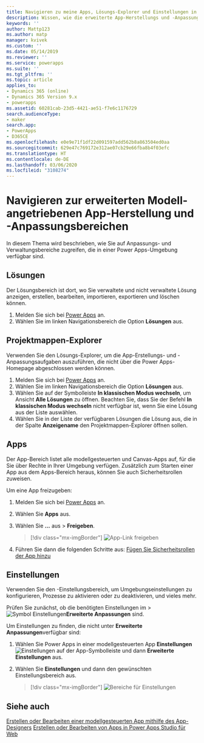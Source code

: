 ```yaml
---
title: Navigieren zu meine Apps, Lösungs-Explorer und Einstellungen in Power Apps | Microsoft-Dokumentation
description: Wissen, wie die erweiterte App-Herstellungs und -Anpassungsbereiche in Power Apps zu finden sind
keywords: ''
author: Mattp123
ms.author: matp
manager: kvivek
ms.custom: ''
ms.date: 05/14/2019
ms.reviewer: ''
ms.service: powerapps
ms.suite: ''
ms.tgt_pltfrm: ''
ms.topic: article
applies_to:
- Dynamics 365 (online)
- Dynamics 365 Version 9.x
- powerapps
ms.assetid: 60281cab-23d5-4421-ae51-f7e6c1176729
search.audienceType:
- maker
search.app:
- PowerApps
- D365CE
ms.openlocfilehash: e0e9e71f1df22d091597add562b8a863504ed0aa
ms.sourcegitcommit: 629e47c769172e312ae07cb29e66fba8b4f03efc
ms.translationtype: HT
ms.contentlocale: de-DE
ms.lasthandoff: 03/06/2020
ms.locfileid: "3108274"
---
```

# <a name="navigate-to-advanced-model-driven-app-making-and-customization-areas"></a>Navigieren zur erweiterten Modell-angetriebenen App-Herstellung und -Anpassungsbereichen

In diesem Thema wird beschrieben, wie Sie auf Anpassungs- und Verwaltungsbereiche zugreifen, die in einer Power Apps-Umgebung verfügbar sind.

## <a name="solutions"></a>Lösungen
Der Lösungsbereich ist dort, wo Sie verwaltete und nicht verwaltete Lösung anzeigen, erstellen, bearbeiten, importieren, exportieren und löschen können. 

1.  Melden Sie sich bei [Power Apps](https://make.powerapps.com/?utm_source=padocs&utm_medium=linkinadoc&utm_campaign=referralsfromdoc) an.
2.  Wählen Sie im linken Navigationsbereich die Option **Lösungen** aus. 

## <a name="solution-explorer"></a>Projektmappen-Explorer
Verwenden Sie den Lösungs-Explorer, um die App-Erstellungs- und -Anpassungsaufgaben auszuführen, die nicht über die Power Apps-Homepage abgeschlossen werden können.

1.  Melden Sie sich bei [Power Apps](https://make.powerapps.com/?utm_source=padocs&utm_medium=linkinadoc&utm_campaign=referralsfromdoc) an. 
2.  Wählen Sie im linken Navigationsbereich die Option **Lösungen** aus.  
3.  Wählen Sie auf der Symbolleiste **In klassischen Modus wechseln**, um Ansicht **Alle Lösungen** zu öffnen. 
    Beachten Sie, dass Sie der Befehl **In klassischen Modus wechseln** nicht verfügbar ist, wenn Sie eine Lösung aus der Liste auswählen.
4.  Wählen Sie in der Liste der verfügbaren Lösungen die Lösung aus, die in der Spalte **Anzeigename** den Projektmappen-Explorer öffnen sollen.

## <a name="apps"></a>Apps
Der App-Bereich listet alle modellgesteuerten und Canvas-Apps auf, für die Sie über Rechte in Ihrer Umgebung verfügen. Zusätzlich zum Starten einer App aus dem Apps-Bereich heraus, können Sie auch Sicherheitsrollen zuweisen. 

Um eine App freizugeben:
1.  Melden Sie sich bei [Power Apps](https://make.powerapps.com/?utm_source=padocs&utm_medium=linkinadoc&utm_campaign=referralsfromdoc) an.

2.  Wählen Sie **Apps** aus.
 
3.  Wählen Sie **...** aus > **Freigeben**. 

    > [!div class="mx-imgBorder"] 
    > ![App-Link freigeben](media/share-link.png) 

4. Führen Sie dann die folgenden Schritte aus: [Fügen Sie Sicherheitsrollen der App hinzu](https://docs.microsoft.com/powerapps/maker/model-driven-apps/share-model-driven-app#add-security-roles-to-the-app)
 
## <a name="settings"></a>Einstellungen
Verwenden Sie den -Einstellungsbereich, um Umgebungseinstellungen zu konfigurieren, Prozesse zu aktivieren oder zu deaktivieren, und vieles mehr. 

Prüfen Sie zunächst, ob die benötigten Einstellungen im  > ![Symbol Einstellungen](media/powerapps-gear.png)**Erweiterte Anpassungen** sind.

Um Einstellungen zu finden, die nicht unter **Erweiterte Anpassungen**verfügbar sind:  
1.  Wählen Sie Power Apps in einer modellgesteuerten App **Einstellungen** ![Einstellungen](../model-driven-apps/media/powerapps-gear.png) auf der App-Symbolleiste und dann **Erweiterte Einstellungen** aus. 
2.  Wählen Sie **Einstellungen** und dann den gewünschten Einstellungsbereich aus.

    > [!div class="mx-imgBorder"] 
    > ![Bereiche für Einstellungen](media/settings-areas.png) 

## <a name="see-also"></a>Siehe auch
[Erstellen oder Bearbeiten einer modellgesteuerten App mithilfe des App-Designers](create-edit-app.md)
[Erstellen oder Bearbeiten von Apps in Power Apps Studio für Web](../canvas-apps/create-app-browser.md)
